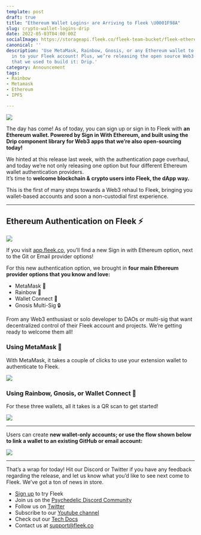 ```yaml
---
template: post
draft: true
title: "Ethereum Wallet Logins⚡ are Arriving to Fleek \U0001F98A"
slug: crypto-wallet-logins-drip
date: 2022-05-03T04:00:00Z
socialImage: https://storageapi.fleek.co/fleek-team-bucket/fleek-ethereumlogin%20(1)%201%20(1).png
canonical: ''
description: 'Use MetaMask, Rainbow, Gnosis, or any Ethereum wallet to sign up & sign
  in to your Fleek account! Plus, we’re releasing the open source Web3 frontend library
  that we used to build it: Drip.'
category: Announcement
tags:
- Rainbow
- Metamask
- Ethereum
- IPFS

---
```

![](https://storageapi.fleek.co/fleek-team-bucket/fleek-ethereumlogin%20(1)%201%20(1).png)

The day has come! As of today, you can sign up or sign in to Fleek with **an Ethereum wallet. Powered by Sign in With Ethereum, and built using the Drip component library for Web3 apps that we’re also open-sourcing today!**

We hinted at this release last week, with the authentication page overhaul, and today we’re not only releasing one option but four different Ethereum wallet authentication providers.  
It’s time to **welcome blockchain & crypto users into Fleek, the dApp way.**

This is the first of many steps towards a Web3 rehaul to Fleek, bringing you wallet-based accounts and soon a non-custodial first experience.

***

## Ethereum Authentication on Fleek ⚡

![](https://storageapi.fleek.co/fleek-team-bucket/image%2035.png)

If you visit [app.fleek.co](https://app.fleek.co/), you’ll find a new Sign in with Ethereum option, next to the Git or Email provider options!

For this new authentication option, we brought in **four main Ethereum provider options that you know and love:**

* MetaMask 🦊
* Rainbow 🌈
* Wallet Connect 🤝
* Gnosis Multi-Sig 🔒

From any Web3 enthusiast or solo developer to DAOs or multi-sig that want decentralized control of their Fleek account and projects. We’re getting ready to welcome them all!

### Using MetaMask 🦊

With MetaMask, it takes a couple of clicks to use your extension wallet to authenticate to Fleek.

![](https://storageapi.fleek.co/fleek-team-bucket/fleek-logins/meta.webp)

### Using Rainbow, Gnosis, or Wallet Connect 🌈

For these three wallets, all it takes is a QR scan to get started!

![](https://storageapi.fleek.co/fleek-team-bucket/fleek-logins/wc.webp)

***

Users can create **new wallet-only accounts; or use the flow shown below to link a wallet to an existing GitHub or email account:**

![](https://storageapi.fleek.co/fleek-team-bucket/fleek-logins/change.webp)

***

That’s a wrap for today! Hit our Discord or Twitter if you have any feedback regarding the release, and let us know what you’d like to see next come to Fleek. We’ve got a ton of news in store.

* [Sign up](https://app.fleek.co/) to try Fleek
* Join us on the [Psychedelic Discord Community](https://slack.fleek.co/)
* Follow us on [Twitter](https://twitter.com/FleekHQ)
* Subscribe to our [Youtube channel](https://www.youtube.com/channel/UCBzlwYM0JjZpjDZ52-SLUmw)
* Check out our [Tech Docs](https://docs.fleek.co/)
* Contact us at support@fleek.co